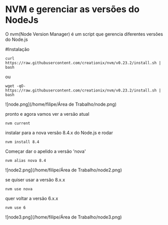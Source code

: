 # NVM e gerenciar as versões do NodeJs 

O nvm(Node Version Manager) é um script que gerencia diferentes versões do Node.js

#Instalação

```
curl https://raw.githubusercontent.com/creationix/nvm/v0.23.2/install.sh | bash  
```

ou

```
wget -qO- https://raw.githubusercontent.com/creationix/nvm/v0.23.2/install.sh | bash  
```


![node.png](/home/filipe/Área de Trabalho/node.png)



pronto e agora vamos ver a versão atual

```
nvm current
```

instalar para a nova versão 8.4.x do Node.js e rodar

```
nvm install 8.4
```
Começar dar o apelido a versão 'nova'

```
nvm alias nova 8.4
```
![node2.png](/home/filipe/Área de Trabalho/node2.png)

se quiser usar a versão 8.x.x

```
nvm use nova
```

quer voltar a versão 6.x.x

```
nvm use 6
```

![node3.png](/home/filipe/Área de Trabalho/node3.png)

